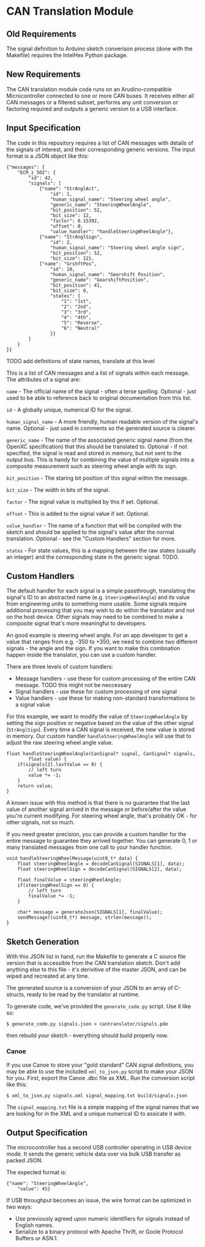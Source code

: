 CAN Translation Module
=========================

## Old Requirements

The signal definition to Arduino sketch converison process (done with the
Makefile) requires the IntelHex Python package.


## New Requirements

The CAN translation module code runs on an Arudino-compatible Microcontroller
connected to one or more CAN buses. It receives either all CAN messages or a
filtered subset, performs any unit conversion or factoring required and outputs
a generic version to a USB interface.

## Input Specification

The code in this repository requires a list of CAN messages with details of the
signals of interest, and their corresponding generic versions. The input format
is a JSON object like this:

    {"messages": {
        "ECM_z_5D2": {
            "id": 42,
            "signals": [
                {"name": "StrAnglAct",
                    "id": 1,
                    "human_signal_name": "Steering wheel angle",
                    "generic_name": "SteeringWheelAngle",
                    "bit_position": 52,
                    "bit_size": 12,
                    "factor": 0.15392,
                    "offset": 0,
                    "value_handler": "handleSteeringWheelAngle"},
                {"name": "StrAnglSign",
                    "id": 2,
                    "human_signal_name": "Steering wheel angle sign",
                    "bit_position": 52,
                    "bit_size": 12},
                {"name": "GrshftPos",
                    "id": 10,
                    "human_signal_name": "Gearshift Position",
                    "generic_name": "GearshiftPosition",
                    "bit_position": 41,
                    "bit_size": 0,
                    "states": {
                        "1": "1st",
                        "2": "2nd",
                        "3": "3rd",
                        "4": "4th",
                        "5": "Reverse",
                        "6": "Neutral"
                    }}
            ]
        }
    }}

TODO add definitions of state names, translate at this level

This is a list of CAN messages and a list of signals within each message. The
attributes of a signal are:

`name` - The official name of the signal - often a terse spelling.
    Optional - just used to be able to reference back to original documentation
    from this list.

`id` - A globally unique, numerical ID for the signal.

`human_signal_name` - A more friendly, human readable version of the signal's
    name. Optional - just used in comments so the generated source is clearer.

`generic_name` - The name of the associated generic signal name (from the OpenXC
        specification) that this should be translated to. Optional - if not
        specified, the signal is read and stored in memory, but not sent to the
        output bus. This is handy for combining the value of multiple signals
        into a composite measurement such as steering wheel angle with its sign.

`bit_position` - The staring bit position of this signal within the message.

`bit_size` - The width in bits of the signal.

`factor` - The signal value is multiplied by this if set. Optional.

`offset` - This is added to the signal value if set. Optional.

`value_handler` - The name of a function that will be compiled with the sketch
        and should be applied to the signal's value after the normal
        translation. Optional - see the "Custom Handlers" section for more.

`states` - For state values, this is a mapping between the raw states (usually
    an integer) and the corresponding state in the generic signal. TODO.

## Custom Handlers

The default handler for each signal is a simple passthrough, translating the
signal's ID to an abstracted name (e.g. `SteeringWheelAngle`) and its value from
engineering units to something more usable. Some signals require additional
processing that you may wish to do within the translator and not on the host
device. Other signals may need to be combined to make a composite signal that's
more meaningful to developers.

An good example is steering wheel angle. For an app developer to get a value
that ranges from e.g. -350 to +350, we need to combine two different signals -
the angle and the sign. If you want to make this combnation happen inside the
translator, you can use a custom handler.

There are three levels of custom handlers:

* Message handlers - use these for custom processing of the entire CAN message.
        TODO this might not be neccessary
* Signal handlers - use these for custom processing of one signal
* Value handlers - use these for making non-standard transformations to a signal
  value

For this example, we want to modify the value of `SteeringWheelAngle` by setting
the sign positive or negative based on the value of the other signal
(`StrAnglSign`). Every time a CAN signal is received, the new value is stored in
memory. Our custom handler `handleSteeringWheelAngle` will use that to adjust
the raw steering wheel angle value.

    float handleSteeringWheelAngle(CanSignal* signal, CanSignal* signals,
            float value) {
        if(signals[2].lastValue == 0) {
            // left turn
            value *= -1;
        }
        return value;
    }

A known issue with this method is that there is no guarantee that the last value
of another signal arrived in the message or before/after the value you're
current modifying. For steering wheel angle, that's probably OK - for other
signals, not so much.

If you need greater precision, you can provide a custom handler for the entire
message to guarantee they arrived together. You can generate 0, 1 or many
translated messages from one call to your handler function.

    void handleSteeringWheelMessage(uint8_t* data) {
        float steeringWheelAngle = decodeCanSignal(SIGNALS[1], data);
        float steeringWheelSign = decodeCanSignal(SIGNALS[2], data);

        float finalValue = steeringWheelAngle;
        if(steeringWheelSign == 0) {
            // left turn
            finalValue *= -1;
        }

        char* message = generateJson(SIGNALS[1], finalValue);
        sendMessage((uint8_t*) message, strlen(message));
    }

## Sketch Generation

With this JSON list in hand, run the Makefile to generate a C source file
version that is accessible from the CAN translation sketch. Don't add anything
else to this file - it's derivitive of the master JSON, and can be wiped and
recreated at any time.

The generated source is a conversion of your JSON to an array of C-structs,
ready to be read by the translator at runtime.

To generate code, we've provided the `generate_code.py` script. Use it like so:

    $ generate_code.py signals.json > cantranslator/signals.pde

then rebuild your sketch - everything should build properly now.

### Canoe

If you use Canoe to store your "gold standard" CAN signal definitions, you may
be able to use the included `xml_to_json.py` script to make your JSON for you.
First, export the Canoe .dbc file as XML. Run the conversion script like this:

    $ xml_to_json.py signals.xml signal_mapping.txt build/signals.json

The `signal_mapping.txt` file is a simple mapping of the signal names that we
are looking for in the XML and a unique numerical ID to assicate it
with.

## Output Specification

The microcontroller has a second USB controller operating in USB device mode. It
sends the generic vehicle data over via bulk USB transfer as packed JSON.

The expected format is:

    {"name": "SteeringWheelAngle",
        "value": 45}

If USB throughput becomes an issue, the wire format can be optimized in two
ways:

* Use previously agreed upon numeric identifiers for signals instead of English
  names.
* Serialize to a binary protocol with Apache Thrift, or Goole Protocol
  Buffers or ASN.1.
